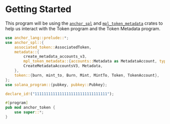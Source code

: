 # Getting Started

This program will be using the [`anchor_spl`](https://docs.rs/anchor-spl/latest/anchor_spl/index.html) and [`mpl_token_metadata`](https://docs.rs/mpl-token-metadata/latest/mpl_token_metadata/) crates to help us interact with the Token program and the Token Metadata program.

```rust
use anchor_lang::prelude::*;
use anchor_spl::{
    associated_token::AssociatedToken,
    metadata::{
        create_metadata_accounts_v3,
        mpl_token_metadata::{accounts::Metadata as MetadataAccount, types::DataV2},
        CreateMetadataAccountsV3, Metadata,
    },
    token::{burn, mint_to, Burn, Mint, MintTo, Token, TokenAccount},
};
use solana_program::{pubkey, pubkey::Pubkey};

declare_id!("11111111111111111111111111111111");

#[program]
pub mod anchor_token {
    use super::*;
}
```
